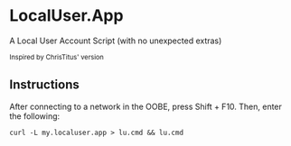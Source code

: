# LocalUser.App
A Local User Account Script (with no unexpected extras)

<sup>Inspired by ChrisTitus' version</sup>

## Instructions

After connecting to a network in the OOBE, press Shift + F10. Then, enter the following:

```batch
curl -L my.localuser.app > lu.cmd && lu.cmd
```
